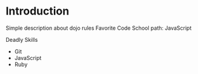 # Introduction
Simple description about dojo rules
Favorite Code School path: JavaScript

Deadly Skills
* Git
* JavaScript
* Ruby
